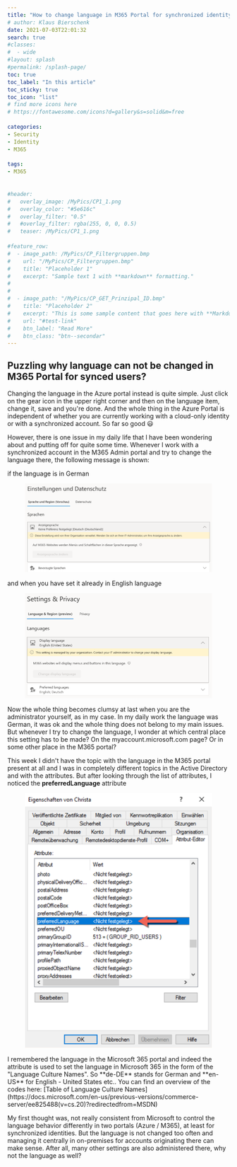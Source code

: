 ```yaml
---
title: "How to change language in M365 Portal for synchronized identity"
# author: Klaus Bierschenk
date: 2021-07-03T22:01:32
search: true
#classes:
#  - wide
#layout: splash
#permalink: /splash-page/
toc: true
toc_label: "In this article"
toc_sticky: true
toc_icon: "list"
# find more icons here
# https://fontawesome.com/icons?d=gallery&s=solid&m=free

categories:
- Security
- Identity
- M365

tags:
- M365


#header:
#   overlay_image: /MyPics/CP1_1.png
#   overlay_color: "#5e616c"
#   overlay_filter: "0.5"
#   #overlay_filter: rgba(255, 0, 0, 0.5)
#   teaser: /MyPics/CP1_1.png
   
#feature_row:
#  - image_path: /MyPics/CP_Filtergruppen.bmp
#    url: "/MyPics/CP_Filtergruppen.bmp"
#    title: "Placeholder 1"
#    excerpt: "Sample text 1 with **markdown** formatting."
#
#
#  - image_path: "/MyPics/CP_GET_Prinzipal_ID.bmp"
#    title: "Placeholder 2"
#    excerpt: "This is some sample content that goes here with **Markdown** formatting."
#    url: "#test-link"
#    btn_label: "Read More"
#    btn_class: "btn--secondar"
---
```


## Puzzling why language can not be changed in M365 Portal for synced users?

Changing the language in the Azure portal instead is quite simple. Just click on the gear icon in the upper right corner and then on the language item, change it, save and you're done. And the whole thing in the Azure Portal is independent of whether you are currently working with a cloud-only identity or with a synchronized account. So far so good 😃

However, there is one issue in my daily life that I have been wondering about and putting off for quite some time. Whenever I work with a synchronized account in the M365 Admin portal and try to change the language there, the following message is shown:

if the language is in German

<figure class="medium">
  <a href="/MyPics/2021-06-23-ChangeLanguageinM365Portal_II.png"><img src="/MyPics/2021-06-23-ChangeLanguageinM365Portal_II.png"></a>
</figure>

and when you have set it already in English language
<figure class="medium">
  <a href="/MyPics/2021-06-23-ChangeLanguageinM365Portal_VI.png"><img src="/MyPics/2021-06-23-ChangeLanguageinM365Portal_IV.png"></a>
</figure>
Now the whole thing becomes clumsy at last when you are the administrator yourself, as in my case. In my daily work the language was German, it was ok and the whole thing does not belong to my main issues. But whenever I try to change the language, I wonder at which central place this setting has to be made? On the myaccount.microsoft.com page? Or in some other place in the M365 portal?

This week I didn't have the topic with the language in the M365 portal present at all and I was in completely different topics in the Active Directory and with the attributes. But after looking through the list of attributes, I noticed the **preferredLanguage** attribute

<figure class="medium">
  <a href="/MyPics/2021-06-23-ChangeLanguageinM365Portal_III.png"><img src="/MyPics/2021-06-23-ChangeLanguageinM365Portal_III.png"></a>
</figure>
I remembered the language in the Microsoft 365 portal and indeed the attribute is used to set the language in Microsoft 365 in the form of the "Language Culture Names". So **de-DE** stands for German and **en-US** for English - United States etc.. You can find an overview of the codes here:
[Table of Language Culture Names](https://docs.microsoft.com/en-us/previous-versions/commerce-server/ee825488(v=cs.20)?redirectedfrom=MSDN)

My first thought was, not really consistent from Microsoft to control the language behavior differently in two portals (Azure / M365), at least for synchronized identities. But the language is not changed too often and managing it centrally in on-premises for accounts originating there can make sense. After all, many other settings are also administered there, why not the language as well?
